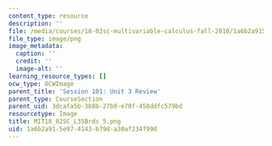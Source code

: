 ```yaml
---
content_type: resource
description: ''
file: /media/courses/18-02sc-multivariable-calculus-fall-2010/1a6b2a915e974143b79da30af234f99d_MIT18_02SC_L35Brds_5.png
file_type: image/png
image_metadata:
  caption: ''
  credit: ''
  image-alt: ''
learning_resource_types: []
ocw_type: OCWImage
parent_title: 'Session 101: Unit 3 Review'
parent_type: CourseSection
parent_uid: 3dcafa5b-3b8b-27b9-e70f-458ddfc579bd
resourcetype: Image
title: MIT18_02SC_L35Brds_5.png
uid: 1a6b2a91-5e97-4143-b79d-a30af234f99d
---
```

